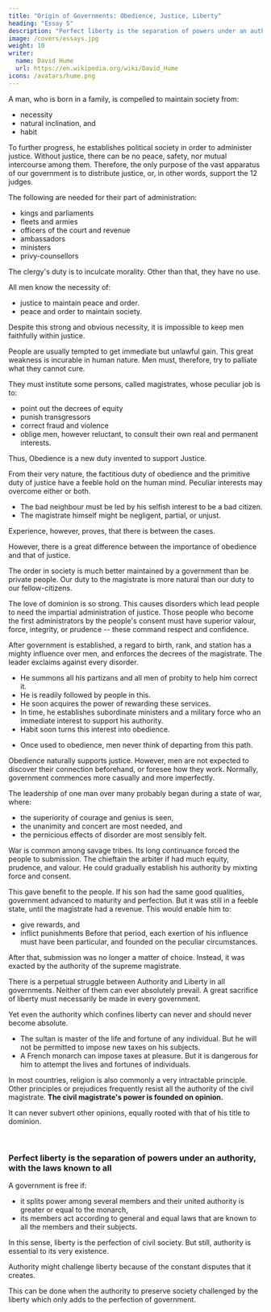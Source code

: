 ```yaml
---
title: "Origin of Governments: Obedience, Justice, Liberty"
heading: "Essay 5"
description: "Perfect liberty is the separation of powers under an authority, with the laws known to all"
image: /covers/essays.jpg
weight: 10
writer:
  name: David Hume
  url: https://en.wikipedia.org/wiki/David_Hume
icons: /avatars/hume.png
---
```



A man, who is born in a family, is compelled to maintain society from:
- necessity
- natural inclination, and
- habit

To further progress, he establishes political society in order to administer justice. Without justice, there can be no peace, safety, nor mutual intercourse among them. Therefore, the only purpose of the vast apparatus of our government is to distribute justice, or, in other words, support the 12 judges. 

The following are needed for their part of administration:
- kings and parliaments
- fleets and armies
- officers of the court and revenue
- ambassadors
- ministers
- privy-counsellors

The clergy's duty is to inculcate morality. Other than that, they have no use.

All men know the necessity of:
- justice to maintain peace and order.
- peace and order to maintain society.

Despite this strong and obvious necessity, <!-- our nature is so frail and perverse that  -->it is impossible to keep men faithfully within justice. 

People are usually tempted to get immediate but unlawful gain. This great weakness is incurable in human nature. Men must, therefore, try to palliate what they cannot cure.

<!-- Some extraordinary circumstances may happen, in which a man finds his interests to be more promoted by fraud or rapine, than hurt by the breach which his injustice makes in the social union.

But much more frequently, he is seduced from his great and important, but distant interests, by the allurement of present, though often very frivolous temptations. -->

They must institute some persons, called magistrates, whose peculiar job is to:
- point out the decrees of equity
- punish transgressors
- correct fraud and violence
- oblige men, however reluctant, to consult their own real and permanent interests.

Thus, Obedience is a new duty invented to support Justice. <!-- The ties of equity must be corroborated by those of allegiance. But still, abstractly, nothing is gained by this alliance. -->

From their very nature, the factitious duty of obedience and the primitive <!-- and natural  -->duty of justice have a feeble hold on the human mind. Peculiar interests may overcome either or both. <!-- the one and the other. They are equally exposed to the same inconvenience. -->
- The bad neighbour must be led by his selfish interest <!--  the same motives --> to be a bad citizen.
- The magistrate himself might be negligent, partial, or unjust<!--  in his administration -->.

Experience, however, proves, that there is  between the cases.

However, there is a great difference between the importance of obedience and that of justice.

The order in society is much better maintained by a government than be private people. Our duty to the magistrate is more natural than our <!-- strictly guarded by the principles of human nature, than our --> duty to our fellow-citizens. 

<!-- Many people will submit to, and court all the dangers, and fatigues, and cares of government.
Men, once raised to that station, though often led astray by private passions, find, in ordinary cases, a visible interest in 
 -->
The love of dominion is so strong. This causes disorders which lead people to need the impartial administration of justice.  Those people who become the first administrators by the people's consent <!-- , tacit or express, of the people, --> must have superior valour, force, integrity, or prudence -- these command respect and confidence.

After government is established, a regard to birth, rank, and station has a mighty influence over men, and enforces the decrees of the magistrate. The leader exclaims against every disorder.
- He summons all his partizans and all men of probity to help him correct it.
- He is readily followed by people in this.
- He soon acquires the power of rewarding these services.
- In time, he establishes subordinate ministers and a military force who an immediate interest to support his authority.
- Habit soon turns this interest into obedience. 
<!--  consolidates what other principles of human nature had imperfectly founded. -->
- Once used to obedience, men never think of departing from this path.<!--  such a path that they and their ancestors have constantly trod. -->
<!-- This path confines them by so many urgent and visible motives.
But this progress of human affairs may appear certain and inevitable. -->

Obedience naturally supports justice. <!-- The support which allegiance brings to justice is founded on obvious principles of human nature. --> However, men are not expected to discover their connection beforehand, or foresee how they work<!-- their their operation -->. Normally, government commences more casually and more imperfectly.

The leadership of one man over many probably began during a state of war, where:
- the superiority of courage and genius is seen,
- the unanimity and concert are most needed, and
- the pernicious effects of disorder are most sensibly felt.

War is common among savage tribes. Its long continuance <!-- enured --> forced the people to submission.
The chieftain the arbiter if had much equity, prudence, and valour. <!-- , he became, even during peace,  of all differences. --> He could gradually establish his authority by mixting force and consent.

This gave benefit to <!--  sensibly felt from his influence, made it be cherished by --> the people<!-- , at least by the peaceable and well disposed among them -->.
If his son had the same good qualities, government advanced to maturity and perfection. But it was still in a feeble state, until the <!--  the farther progress of improvement procured the  -->magistrate had a revenue. This would enable him to:
- give rewards, <!--  on the several instruments of his administration, --> and
- inflict punishments <!-- on the refractory° and disobedient. -->
Before that period, each exertion of his influence must have been particular, and founded on the peculiar circumstances.

After that, submission was no longer a matter of choice. Instead, it was exacted by the authority of the supreme magistrate.

There is a perpetual struggle between Authority and Liberty in all governments. Neither of them can ever absolutely prevail. A great sacrifice of liberty must necessarily be made in every government.

Yet even the authority which confines liberty can never and should never become absolute.
- The sultan is master of the life and fortune of any individual. But he will not be permitted to impose new taxes on his subjects.
- A French monarch can impose taxes at pleasure. But it is dangerous for him to attempt the lives and fortunes of individuals.

In most countries, religion is also commonly a very intractable principle. Other principles or prejudices frequently resist all the authority of the civil magistrate.
**The civil magistrate's power is founded on opinion.**

It can never subvert other opinions, equally rooted with that of his title to dominion.

<br>

### Perfect liberty is the separation of powers under an authority, with the laws known to all

A government is free if:
- it splits power among several members and their united authority is greater or equal to the monarch,
- its members act according to general and equal laws that are known to all the members and their subjects.

In this sense, liberty is the perfection of civil society. But still, authority is essential to its very existence.

Authority might challenge liberty because of the constant disputes that it creates.

This can be done when the authority to preserve society challenged by <!-- is more essential than --> the liberty which only adds to the perfection of government.

<!-- Unless perhaps one may say with some reason that a circumstance, which is essential to the existence of civil society, must always support itself, and needs be guarded with less jealousy, than one that contributes only to its perfection, which the indolence of men is so apt to neglect, or their ignorance to overlook. -->